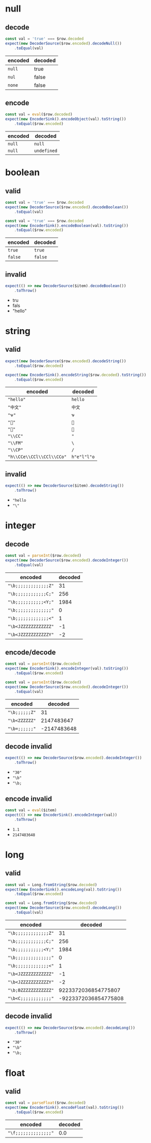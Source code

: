 # null

## decode

```typescript
const val = 'true' === $row.decoded
expect(new DecoderSource($row.encoded).decodeNull())
    .toEqual(val)
```

| encoded | decoded |
| ------ | ----- |
| `null` | true  |
| `nul`  | false |
| `none` | false |

## encode

```typescript
const val = eval($row.decoded)
expect(new EncoderSink().encodeObject(val).toString())
    .toEqual($row.encoded)
```

| encoded | decoded |
| ------ | ----- |
| `null` | `null` |
| `null` | `undefined` |

# boolean

## valid

```typescript
const val = 'true' === $row.decoded
expect(new DecoderSource($row.encoded).decodeBoolean())
	.toEqual(val)
```

```typescript
const val = 'true' === $row.decoded
expect(new EncoderSink().encodeBoolean(val).toString())
    .toEqual($row.encoded)
```

| encoded  | decoded |
|:--------|:------|
| `true`  | `true`  |
| `false` | `false` |

## invalid

```typescript
expect(() => new DecoderSource($item).decodeBoolean())
	.toThrow()
```

* tru
* fals
* "hello"

# string

## valid

```typescript
expect(new DecoderSource($row.encoded).decodeString())
	.toEqual($row.decoded)
```

```typescript
expect(new EncoderSink().encodeString($row.decoded).toString())
	.toEqual($row.encoded)
```

| encoded | decoded |
| --- | --- |
| `"hello"` | `hello` |
| `"中文"` | `中文` |
| `"𐐷"` | `𐐷` |
| `"𤭢"` | `𤭢` |
| `"🙏"` | `🙏` |
| `"\\CC"` | `"` |
| `"\\FM"` | `\` |
| `"\\CP"` | `/` |
| `"h\\CCe\\CCl\\CCl\\CCo"` | `h"e"l"l"o` |

## invalid

```typescript
expect(() => new DecoderSource($item).decodeString())
	.toThrow()
```

* `"hello`
* `"\"`

# integer

## decode

```typescript
const val = parseInt($row.decoded)
expect(new DecoderSource($row.encoded).decodeInteger())
	.toEqual(val)
```

| encoded | decoded |
| --- | --- |
| `"\b;;;;;;;;;;;;;Z"` | 31 |
| `"\b;;;;;;;;;;;;C;"` | 256 |
| `"\b;;;;;;;;;;;<Y;"` | 1984 |
| `"\b;;;;;;;;;;;;;;"` | 0 |
| `"\b;;;;;;;;;;;;;<"` | 1 |
| `"\b<JZZZZZZZZZZZZ"` | -1 |
| `"\b<JZZZZZZZZZZZY"` | -2 |

## encode/decode

```typescript
const val = parseInt($row.decoded)
expect(new EncoderSink().encodeInteger(val).toString())
    .toEqual($row.encoded)
```

```typescript
const val = parseInt($row.decoded)
expect(new DecoderSource($row.encoded).decodeInteger())
	.toEqual(val)
```

| encoded | decoded |
| --- | --- |
| `"\b;;;;;;Z"` | 31 |
| `"\b<ZZZZZZ"` | 2147483647 |
| `"\b=;;;;;;"` | -2147483648 |

## decode invalid

```typescript
expect(() => new DecoderSource($row.encoded).decodeInteger())
	.toThrow()
```

* `"30"`
* `"\b"`
* `"\b;`

## encode invalid

```typescript
const val = eval($item)
expect(() => new EncoderSink().encodeInteger(val))
    .toThrow()
```

* `1.1`
* `2147483648`

# long

## valid

```typescript
const val = Long.fromString($row.decoded)
expect(new EncoderSink().encodeLong(val).toString())
    .toEqual($row.encoded)
```

```typescript
const val = Long.fromString($row.decoded)
expect(new DecoderSource($row.encoded).decodeLong())
	.toEqual(val)
```

| encoded | decoded |
| --- | --- |
| `"\b;;;;;;;;;;;;;Z"` | 31 |
| `"\b;;;;;;;;;;;;C;"` | 256 |
| `"\b;;;;;;;;;;;<Y;"` | 1984 |
| `"\b;;;;;;;;;;;;;;"` | 0 |
| `"\b;;;;;;;;;;;;;<"` | 1 |
| `"\b<JZZZZZZZZZZZZ"` | -1 |
| `"\b<JZZZZZZZZZZZY"` | -2 |
| `"\b;BZZZZZZZZZZZZ"` | 9223372036854775807 |
| `"\b<C;;;;;;;;;;;;"` | -9223372036854775808 |

## decode invalid

```typescript
expect(() => new DecoderSource($row.encoded).decodeLong())
	.toThrow()
```

* `"30"`
* `"\b"`
* `"\b;`


# float

## valid

```typescript
const val = parseFloat($row.decoded)
expect(new EncoderSink().encodeFloat(val).toString())
    .toEqual($row.encoded)
```

| encoded | decoded |
| --- | --- |
| `"\f;;;;;;;;;;;;;;"` | 0.0 |
